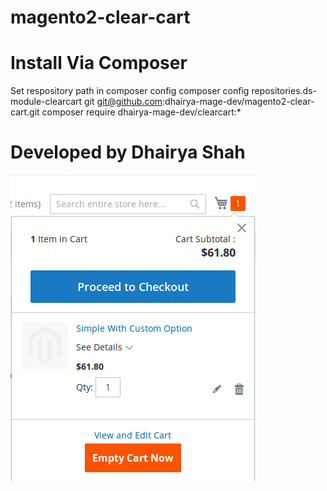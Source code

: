 # magento2-clear-cart

# Install Via Composer
Set respository path in composer config
composer config repositories.ds-module-clearcart git git@github.com:dhairya-mage-dev/magento2-clear-cart.git
composer require dhairya-mage-dev/clearcart:*

# Developed by Dhairya Shah
![alt text](https://github.com/dhairya-mage-dev/magento2-clear-cart/blob/1.0.0/clearcart.png)